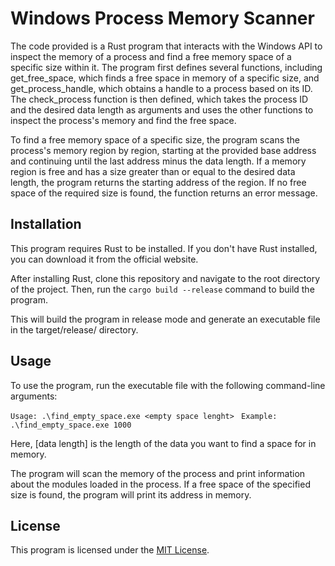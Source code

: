 # Windows Process Memory Scanner
The code provided is a Rust program that interacts with the Windows API to inspect the memory of a process and find a free memory space of a specific size within it. The program first defines several functions, including get_free_space, which finds a free space in memory of a specific size, and get_process_handle, which obtains a handle to a process based on its ID. The check_process function is then defined, which takes the process ID and the desired data length as arguments and uses the other functions to inspect the process's memory and find the free space.

To find a free memory space of a specific size, the program scans the process's memory region by region, starting at the provided base address and continuing until the last address minus the data length. If a memory region is free and has a size greater than or equal to the desired data length, the program returns the starting address of the region. If no free space of the required size is found, the function returns an error message.

## Installation
This program requires Rust to be installed. If you don't have Rust installed, you can download it from the official website.

After installing Rust, clone this repository and navigate to the root directory of the project. Then, run the `cargo build --release` command to build the program.

This will build the program in release mode and generate an executable file in the target/release/ directory.

## Usage
To use the program, run the executable file with the following command-line arguments:

 `Usage: .\find_empty_space.exe <empty space lenght> `
 `Example: .\find_empty_space.exe 1000`


Here, [data length] is the length of the data you want to find a space for in memory.

The program will scan the memory of the process and print information about the modules loaded in the process. If a free space of the specified size is found, the program will print its address in memory.

## License
This program is licensed under the [MIT License](https://github.com/kuzeyardabulut/find-free-space-rs/blob/main/LICENSE).





